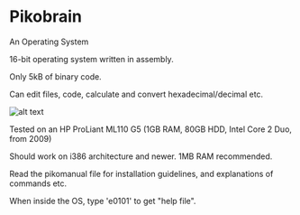 # Pikobrain
An Operating System

16-bit operating system written in assembly.

Only 5kB of binary code.

Can edit files, code, calculate and convert hexadecimal/decimal etc.

![alt text](https://cdn.discordapp.com/attachments/616553373826547712/791434556502310962/pikobrain.png)

Tested on an HP ProLiant ML110 G5 (1GB RAM, 80GB HDD, Intel Core 2 Duo, from 2009)

Should work on i386 architecture and newer. 1MB RAM recommended.

Read the pikomanual file for installation guidelines, and explanations of commands etc.

When inside the OS, type 'e0101' to get "help file".
